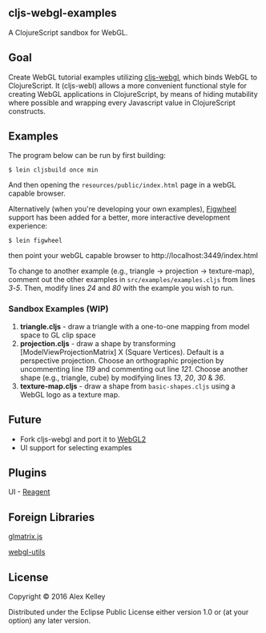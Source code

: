 cljs-webgl-examples
----
A ClojureScript sandbox for WebGL.

Goal
----
Create WebGL tutorial examples utilizing [cljs-webgl](https://github.com/asakeron/cljs-webgl), which binds WebGL to ClojureScript. It (cljs-webl) allows a more convenient functional style for creating WebGL applications in ClojureScript, by means of hiding mutability where possible and wrapping every Javascript value in ClojureScript constructs.

Examples
----
The program below can be run by first building:

    $ lein cljsbuild once min

And then opening the `resources/public/index.html` page in a webGL capable browser.

Alternatively (when you're developing your own examples), [Figwheel](https://github.com/bhauman/lein-figwheel) support has been added for a
better, more interactive development experience:

    $ lein figwheel

then point your webGL capable browser to http://localhost:3449/index.html


To change to another example (e.g., triangle -> projection -> texture-map), comment out the other examples in `src/examples/examples.cljs` from lines *3*-*5*.  Then, modify lines *24* and *80* with the example you wish to run.

### Sandbox Examples (WIP)
1. **triangle.cljs**   - draw a triangle with a one-to-one mapping from model space to GL clip space
2. **projection.cljs** - draw a shape by transforming [ModelViewProjectionMatrix] X (Square Vertices). Default is a perspective projection.  Choose an orthographic projection by uncommenting line *119* and commenting out line *121*.
Choose another shape (e.g., triangle, cube) by modifying lines *13*, *20*, *30* & *36*.
3. **texture-map.cljs** - draw a shape from `basic-shapes.cljs` using a WebGL logo as a texture map.  

Future
----
* Fork cljs-webgl and port it to [WebGL2](https://www.khronos.org/registry/webgl/specs/latest/2.0/)
* UI support for selecting examples

Plugins
----
UI - [Reagent](https://reagent-project.github.io/)

Foreign Libraries
----
[glmatrix.js](http://glmatrix.net/)

[webgl-utils](https://www.khronos.org/registry/webgl/sdk/demos/common/webgl-utils.js)

## License

Copyright © 2016 Alex Kelley

Distributed under the Eclipse Public License either version 1.0 or (at your option) any later version.
